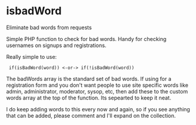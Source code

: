 # isbadWord
Eliminate bad words from requests

Simple PHP function to check for bad words.  Handy for checking usernames on signups and registrations.

Really simple to use:

<code> if(isBadWord(word)) <-or-> if(!isBadWord(word)) </code>  
  
The badWords array is the standard set of bad words.  If using for a registration form and you don't want people to use site specific words like admin, administrator, moderator, sysop, etc, then add these to the custom words array at the top of the function.  Its sepearted to keep it neat.

I do keep adding words to this every now and again, so if you see anything that can be added, please comment and I'll expand on the collection.
